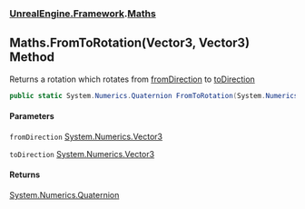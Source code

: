 ### [UnrealEngine.Framework](UnrealEngine_Framework.md 'UnrealEngine.Framework').[Maths](Maths.md 'UnrealEngine.Framework.Maths')
## Maths.FromToRotation(Vector3, Vector3) Method
Returns a rotation which rotates from [fromDirection](Maths_FromToRotation(Vector3_Vector3).md#UnrealEngine_Framework_Maths_FromToRotation(System_Numerics_Vector3_System_Numerics_Vector3)_fromDirection 'UnrealEngine.Framework.Maths.FromToRotation(System.Numerics.Vector3, System.Numerics.Vector3).fromDirection') to [toDirection](Maths_FromToRotation(Vector3_Vector3).md#UnrealEngine_Framework_Maths_FromToRotation(System_Numerics_Vector3_System_Numerics_Vector3)_toDirection 'UnrealEngine.Framework.Maths.FromToRotation(System.Numerics.Vector3, System.Numerics.Vector3).toDirection')
```csharp
public static System.Numerics.Quaternion FromToRotation(System.Numerics.Vector3 fromDirection, System.Numerics.Vector3 toDirection);
```
#### Parameters
<a name='UnrealEngine_Framework_Maths_FromToRotation(System_Numerics_Vector3_System_Numerics_Vector3)_fromDirection'></a>
`fromDirection` [System.Numerics.Vector3](https://docs.microsoft.com/en-us/dotnet/api/System.Numerics.Vector3 'System.Numerics.Vector3')  
  
<a name='UnrealEngine_Framework_Maths_FromToRotation(System_Numerics_Vector3_System_Numerics_Vector3)_toDirection'></a>
`toDirection` [System.Numerics.Vector3](https://docs.microsoft.com/en-us/dotnet/api/System.Numerics.Vector3 'System.Numerics.Vector3')  
  
#### Returns
[System.Numerics.Quaternion](https://docs.microsoft.com/en-us/dotnet/api/System.Numerics.Quaternion 'System.Numerics.Quaternion')  
